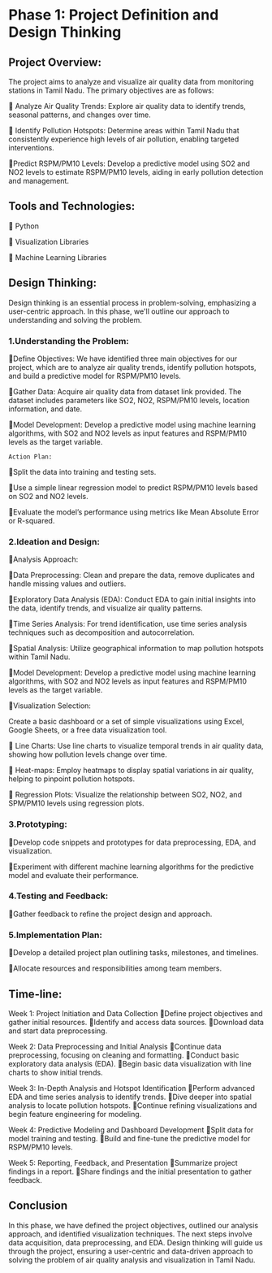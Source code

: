 # Phase 1: Project Definition and Design Thinking

## Project Overview:

The project aims to analyze and visualize air quality data from monitoring stations in Tamil Nadu. The primary objectives are as follows:

 Analyze Air Quality Trends: Explore air quality data to identify trends, seasonal patterns, and changes over time.

 Identify Pollution Hotspots: Determine areas within Tamil Nadu that consistently experience high levels of air pollution, enabling targeted interventions.

Predict RSPM/PM10 Levels: Develop a predictive model using SO2 and NO2 levels to estimate RSPM/PM10 levels, aiding in early pollution detection and management.

## Tools and Technologies:

 Python

 Visualization Libraries

 Machine Learning Libraries

## Design Thinking:

Design thinking is an essential process in problem-solving, emphasizing a user-centric approach. In this phase, we'll outline our approach to understanding and solving the problem.

### 1.Understanding the Problem:

Define Objectives: We have identified three main objectives for our project, which are to analyze air quality trends, identify pollution hotspots, and build a predictive model for RSPM/PM10 levels.

Gather Data: Acquire air quality data from dataset link provided. The dataset includes parameters like SO2, NO2, RSPM/PM10 levels, location information, and date.

Model Development: Develop a predictive model using machine learning algorithms, with SO2 and NO2 levels as input features and RSPM/PM10 levels as the target variable.

    Action Plan:

Split the data into training and testing sets.

Use a simple linear regression model to predict RSPM/PM10 levels based on SO2 and NO2 levels.

Evaluate the model’s performance using metrics like Mean Absolute Error or R-squared.

### 2.Ideation and Design:

Analysis Approach:

Data Preprocessing: Clean and prepare the data, remove duplicates and handle missing values and outliers.

Exploratory Data Analysis (EDA): Conduct EDA to gain initial insights into the data, identify trends, and visualize air quality patterns.

Time Series Analysis: For trend identification, use time series analysis techniques such as decomposition and autocorrelation.

Spatial Analysis: Utilize geographical information to map pollution hotspots within Tamil Nadu.

Model Development: Develop a predictive model using machine learning algorithms, with SO2 and NO2 levels as input features and RSPM/PM10 levels as the target variable.

Visualization Selection:

Create a basic dashboard or a set of simple visualizations using Excel, Google Sheets, or a free data visualization tool.

 Line Charts: Use line charts to visualize temporal trends in air quality data, showing how pollution levels change over time.

 Heat-maps: Employ heatmaps to display spatial variations in air quality, helping to pinpoint pollution hotspots.

 Regression Plots: Visualize the relationship between SO2, NO2, and SPM/PM10 levels using regression plots.

### 3.Prototyping:

Develop code snippets and prototypes for data preprocessing, EDA, and visualization.

Experiment with different machine learning algorithms for the predictive model and evaluate their performance.

### 4.Testing and Feedback:

Gather feedback to refine the project design and approach.

### 5.Implementation Plan:

Develop a detailed project plan outlining tasks, milestones, and timelines.

Allocate resources and responsibilities among team members.

## Time-line:

Week 1: Project Initiation and Data Collection
Define project objectives and gather initial resources.
Identify and access data sources.
Download data and start data preprocessing.

Week 2: Data Preprocessing and Initial Analysis
Continue data preprocessing, focusing on cleaning and formatting.
Conduct basic exploratory data analysis (EDA).
Begin basic data visualization with line charts to show initial trends.

Week 3: In-Depth Analysis and Hotspot Identification
Perform advanced EDA and time series analysis to identify trends.
Dive deeper into spatial analysis to locate pollution hotspots.
Continue refining visualizations and begin feature engineering for modeling.

Week 4: Predictive Modeling and Dashboard Development
Split data for model training and testing.
Build and fine-tune the predictive model for RSPM/PM10 levels.

Week 5: Reporting, Feedback, and Presentation
Summarize project findings in a report.
Share findings and the initial presentation to gather feedback.

## Conclusion

In this phase, we have defined the project objectives, outlined our analysis approach, and identified visualization techniques. The next steps involve data acquisition, data preprocessing, and EDA. Design thinking will guide us through the project, ensuring a user-centric and data-driven approach to solving the problem of air quality analysis and visualization in Tamil Nadu.

